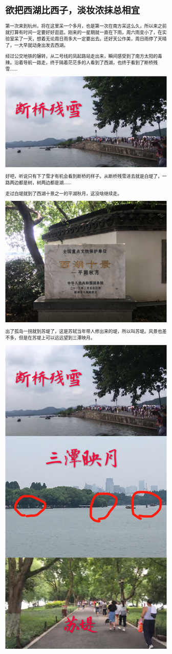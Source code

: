 # 欲把西湖比西子，淡妆浓抹总相宜

第一次来到杭州，将在这里呆一个多月，也是第一次在南方呆这么久，所以来之前就打算有时间一定要好好逛逛。刚来的一星期就一直在下雨，周六雨变小了，在实验室呆了一天，想着无论周日雨多大一定要出去。还好天公作美，周日雨停了天晴了，一大早就动身出发去西湖。

经过公交地铁的辗转，从二号线的凤起路站走出来，瞬间感受到了南方太阳的毒辣。沿着导航一路走，终于隔着茫茫多的人看到了西湖，也终于看到了断桥残雪…… 

![断桥残雪](2019.7.14-杭州西湖.images/1565194219203.png)

好吧，听说只有下了雪才有机会看到断桥的样子。从断桥残雪进去就是白堤了，一路两边都是树，树两边都是湖……

走过白堤就到了西湖十景之一的平湖秋月，这没啥继续走。

![25b01d99db3ef9ee5a078807231bcb6](2019.7.14-杭州西湖.images/25b01d99db3ef9ee5a078807231bcb6.jpg)

出了孤岛一拐就到苏堤了，这是苏轼当年带人修出来的堤，所以叫苏堤。风景也差不多，但是在苏堤上可以远远望到三潭映月。

![dae2d286d905f283e4a725ef2a51f3f](2019.7.14-杭州西湖.images/dae2d286d905f283e4a725ef2a51f3f.jpg)